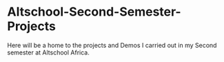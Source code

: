# Altschool-Second-Semester-Projects
Here will be a home to the projects and Demos I carried out in my Second semester at Altschool Africa.
